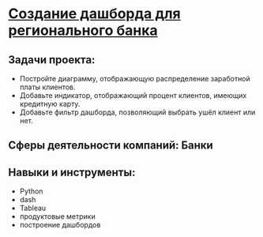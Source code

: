 # [Создание дашборда для регионального банка](https://public.tableau.com/app/profile/vadim5907/viz/bank_salary_level/Dashboard1#1)

## Задачи проекта: 
- Постройте диаграмму, отображающую распределение заработной платы клиентов.
- Добавьте индикатор, отображающий процент клиентов, имеющих кредитную карту.
- Добавьте фильтр дашборда, позволяющий выбрать ушёл клиент или нет.

## Сферы деятельности компаний: Банки

## Навыки и инструменты: 
- Python
- dash
- Tableau
- продуктовые метрики
- построение дашбордов
